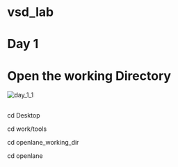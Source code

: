 # vsd_lab
# Day 1 #

# Open the working Directory #

![day_1_1](https://github.com/shashisahu1038/vsd_lab/assets/165407652/76c20d09-1604-4e9c-be0d-3f71ab281151)
 
  
 ##
   cd Desktop
   
   cd work/tools
   
   cd openlane_working_dir
  
   cd openlane                                                                                                                                                                               
